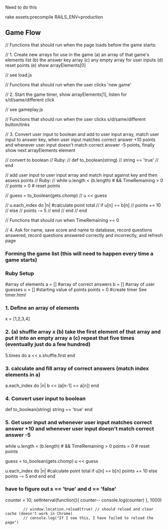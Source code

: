 Need to do this

rake assets:precompile RAILS_ENV=production

## Game Flow

// Functions that should run when the page loads before the game starts:

// 1. Create new arrays for use in the game (a) an array of that game's elements list (b) the answer key array (c) any empty array for user inputs (d) reset points (e) show arrayElements[0]

// see load.js

// Functions that should run when the user clicks 'new game'

// 2. Start the game timer, show arrayElements[1], listen for s/d/same/different click

// see gameplay.js

// Functions that should run when the user clicks s/d/same/different button/links

// 3. Convert user input to boolean and add to user input array, match user input to answer key, when user input matches correct answer +10 points and whenever user input doesn't match correct answer -5 points, finally show next arrayElements element

// convert to boolean
// Ruby:
// def to_boolean(string)
//   string == 'true'
// end

// add user input to user input array and match input against key and then assess points
// Ruby:
// while u.length < (b.length)  # && TimeRemaining > 0
//   points = 0 # reset points

//   guess = to_boolean(gets.chomp)
//   u << guess

//   u.each_index do |n| #calculate point total
//     if u[n] == b[n]
//       points += 10
//     else
//       points -= 5
//     end
//   end
// end

// Functions that should run when TimeRemaining == 0

// 4. Ask for name, save score and name to database, record questions answered, record questions answered correctly and incorrectly, and refresh page



### Forming the game list (this will need to happen every time a game starts)

### Ruby Setup

#array of elements
a = []
#array of correct answers
b = []
#array of user guesses
u = []
#starting value of points
points = 0
#create timer
See timer.html

### 1. Define an array of elements

x = [1,2,3,4]

### 2. (a) shuffle array x (b) take the first element of that array and put it into an empty array a (c) repeat that five times (eventually just do a few hundred)

5.times do
  a << x.shuffle.first
end

### 3. calculate and fill array of correct answers (match index elements in a)

a.each_index do |n|
  b << (a[n-1] == a[n])
end

### 4. Convert user input to boolean

def to_boolean(string)
  string == 'true'
end

### 5. Get user input and whenever user input matches correct answer +10 and whenever user input doesn't match correct answer -5

while u.length < (b.length)  # && TimeRemaining > 0
  points = 0 # reset points

  guess = to_boolean(gets.chomp)
  u << guess

  u.each_index do |n| #calculate point total
    if u[n] == b[n]
      points += 10
    else
      points -= 5
    end
  end
end

### have to figure out s == 'true' and d == 'false'

counter = 10;
setInterval(function(){
  counter--
  console.log(counter)
}, 1000)

            // window.location.reload(true) // should reload and clear cache (doesn't work in Chrome)
            // console.log("If I see this, I have failed to reload the page")
